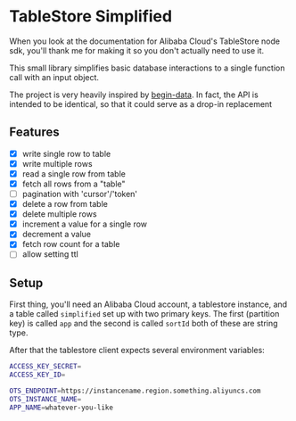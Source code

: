 # TableStore Simplified

When you look at the documentation for Alibaba Cloud's TableStore node sdk, you'll thank me for making it so you don't actually need to use it.

This small library simplifies basic database interactions to a single function call with an input object.

The project is very heavily inspired by [begin-data](https://github.com/smallwins/begin-data). In fact, the API is intended to be identical, so that it could serve as a drop-in replacement

## Features

- [x] write single row to table
- [x] write multiple rows
- [x] read a single row from table
- [x] fetch all rows from a "table"
- [ ] pagination with 'cursor'/'token'
- [x] delete a row from table
- [x] delete multiple rows
- [x] increment a value for a single row
- [x] decrement a value
- [x] fetch row count for a table
- [ ] allow setting ttl

## Setup

First thing, you'll need an Alibaba Cloud account, a tablestore instance, and a table called `simplified` set up with two primary keys. The first (partition key) is called `app` and the second is called `sortId` both of these are string type.

After that the tablestore client expects several environment variables:

```sh
ACCESS_KEY_SECRET=
ACCESS_KEY_ID=

OTS_ENDPOINT=https://instancename.region.something.aliyuncs.com
OTS_INSTANCE_NAME=
APP_NAME=whatever-you-like
```
